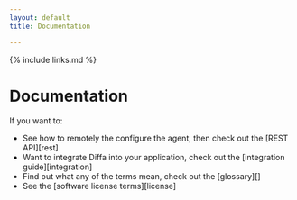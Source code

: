 ```yaml
---
layout: default
title: Documentation

---
```


{% include links.md %}

# Documentation

If you want to:

* See how to remotely the configure the agent, then check out the [REST API][rest]
* Want to integrate Diffa into your application, check out the [integration guide][integration]
* Find out what any of the terms mean, check out the [glossary][]
* See the [software license terms][license]
